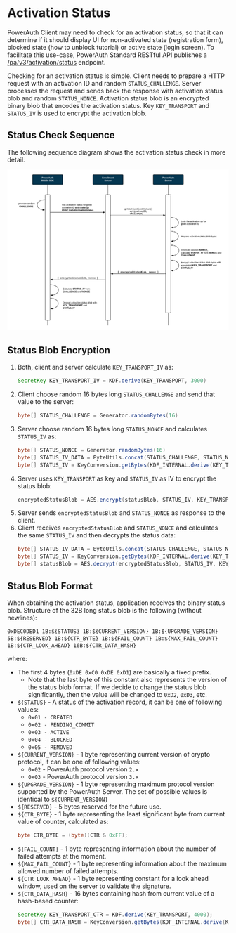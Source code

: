 # Activation Status

PowerAuth Client may need to check for an activation status, so that it can determine if it should display UI for non-activated state (registration form), blocked state (how to unblock tutorial) or active state (login screen). To facilitate this use-case, PowerAuth Standard RESTful API publishes a [/pa/v3/activation/status](./Standard-RESTful-API#activation-status) endpoint.

Checking for an activation status is simple. Client needs to prepare a HTTP request with an activation ID and random `STATUS_CHALLENGE`. Server processes the request and sends back the response with activation status blob and random `STATUS_NONCE`. Activation status blob is an encrypted binary blob that encodes the activation status. Key `KEY_TRANSPORT` and `STATUS_IV` is used to encrypt the activation blob.

## Status Check Sequence

The following sequence diagram shows the activation status check in more detail.

![Check Activation Status](./resources/images/sequence_activation_status.png)

## Status Blob Encryption

1. Both, client and server calculate `KEY_TRANSPORT_IV` as:
    ```java
    SecretKey KEY_TRANSPORT_IV = KDF.derive(KEY_TRANSPORT, 3000)
    ```
1. Client choose random 16 bytes long `STATUS_CHALLENGE` and send that value to the server:
   ```java
   byte[] STATUS_CHALLENGE = Generator.randomBytes(16)
   ```
1. Server choose random 16 bytes long `STATUS_NONCE` and calculates `STATUS_IV` as:
   ```java
   byte[] STATUS_NONCE = Generator.randomBytes(16)
   byte[] STATUS_IV_DATA = ByteUtils.concat(STATUS_CHALLENGE, STATUS_NONCE)
   byte[] STATUS_IV = KeyConversion.getBytes(KDF_INTERNAL.derive(KEY_TRANSPORT_IV, STATUS_IV_DATA))
   ```
1. Server uses `KEY_TRANSPORT` as key and `STATUS_IV` as IV to encrypt the status blob:
   ```java
   encryptedStatusBlob = AES.encrypt(statusBlob, STATUS_IV, KEY_TRANSPORT, "AES/CBC/NoPadding")
   ```
1. Server sends `encryptedStatusBlob` and `STATUS_NONCE` as response to the client.   
1. Client receives `encryptedStatusBlob` and `STATUS_NONCE` and calculates the same `STATUS_IV` and then decrypts the status data:
   ```java
   byte[] STATUS_IV_DATA = ByteUtils.concat(STATUS_CHALLENGE, STATUS_NONCE)
   byte[] STATUS_IV = KeyConversion.getBytes(KDF_INTERNAL.derive(KEY_TRANSPORT_IV, STATUS_IV_DATA))
   byte[] statusBlob = AES.decrypt(encryptedStatusBlob, STATUS_IV, KEY_TRANSPORT, "AES/CBC/NoPadding")
   ```

## Status Blob Format

When obtaining the activation status, application receives the binary status blob. Structure of the 32B long status blob is the following (without newlines):

```
0xDEC0DED1 1B:${STATUS} 1B:${CURRENT_VERSION} 1B:${UPGRADE_VERSION}
5B:${RESERVED} 1B:${CTR_BYTE} 1B:${FAIL_COUNT} 1B:${MAX_FAIL_COUNT}
1B:${CTR_LOOK_AHEAD} 16B:${CTR_DATA_HASH}
```

where:

- The first 4 bytes (`0xDE 0xC0 0xDE 0xD1`) are basically a fixed prefix.
    - Note that the last byte of this constant also represents the version of the status blob format. If we decide to change the status blob significantly, then the value will be changed to `0xD2`, `0xD3`, etc.
- `${STATUS}` - A status of the activation record, it can be one of following values:
    - `0x01 - CREATED`
    - `0x02 - PENDING_COMMIT`
    - `0x03 - ACTIVE`
    - `0x04 - BLOCKED`
    - `0x05 - REMOVED`
- `${CURRENT_VERSION}` - 1 byte representing current version of crypto protocol, it can be one of following values:
    - `0x02` - PowerAuth protocol version `2.x`
    - `0x03` - PowerAuth protocol version `3.x`
- `${UPGRADE_VERSION}` - 1 byte representing maximum protocol version supported by the PowerAuth Server. The set of possible values is identical to `${CURRENT_VERSION}`
- `${RESERVED}` - 5 bytes reserved for the future use.
- `${CTR_BYTE}` - 1 byte representing the least significant byte from current value of counter, calculated as:
    ```java
    byte CTR_BYTE = (byte)(CTR & 0xFF);
    ```
- `${FAIL_COUNT}` - 1 byte representing information about the number of failed attempts at the moment.
- `${MAX_FAIL_COUNT}` - 1 byte representing information about the maximum allowed number of failed attempts.
- `${CTR_LOOK_AHEAD}` - 1 byte representing constant for a look ahead window, used on the server to validate the signature.
- `${CTR_DATA_HASH}` - 16 bytes containing hash from current value of a hash-based counter:
    ```java
    SecretKey KEY_TRANSPORT_CTR = KDF.derive(KEY_TRANSPORT, 4000);
    byte[] CTR_DATA_HASH = KeyConversion.getBytes(KDF_INTERNAL.derive(KEY_TRANSPORT_CTR, CTR_DATA));
    ```
